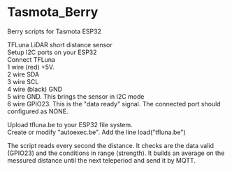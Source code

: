 # Tasmota_Berry
Berry scripts for Tasmota ESP32

TFLuna LiDAR short distance sensor  
Setup I2C ports on your ESP32  
Connect TFLuna  
1 wire (red) +5V.   
2 wire SDA  
3 wire SCL  
4 wire (black) GND  
5 wire GND. This brings the sensor in I2C mode  
6 wire GPIO23. This is the "data ready" signal. The connected port should configured as NONE.  

Upload tfluna.be to your ESP32 file system.  
Create or modify "autoexec.be". Add the line load("tfluna.be")  

The script reads every second the distance. It checks are the data valid (GPIO23) and the conditions in range (strength). It builds an average on the messured distance until the next teleperiod and send it by MQTT.  
